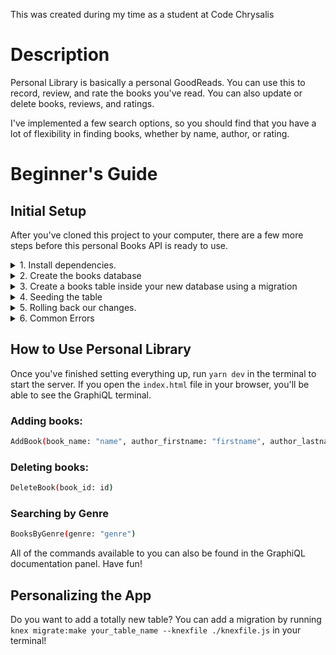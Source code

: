 This was created during my time as a student at Code Chrysalis

# Description

Personal Library is basically a personal GoodReads.
You can use this to record, review, and rate the books you've read.
You can also update or delete books, reviews, and ratings.

I've implemented a few search options, so you should find that you have a lot of flexibility in finding books, whether by name, author, or rating.

# Beginner's Guide

## Initial Setup

After you've cloned this project to your computer, there are a few more steps before this personal Books API is ready to use.

<details><summary> 1. Install dependencies.</summary><br>

First, install dependencies by running:

```bash
    yarn
```

</details>

<details><summary> 2. Create the books database </summary><br>

Then, we want to create a "books" database. This can be done by entering the following command in your terminal.

```bash
    echo "CREATE DATABASE books;" | psql
```

Now, let's check the database you've just made by entering `psql` into your terminal, followed by `\c books`. Finally, write `\dt books` and you'll notice you have no tables!

</details>

<details><summary> 3. Create a books table inside your new database using a migration </summary><br>

So, we need to create a table.

To do this, run:

```bash
    yarn migrate
```

If you check it again, you'll now see the following:

```

Schema | Name | Type | Owner
--------+----------------------+-------+----------
public | books | table | postgres
public | knex_migrations | table | postgres
public | knex_migrations_lock | table | postgres
(3 rows)

```

We've got a books table!

</details>

<details><summary> 4. Seeding the table </summary><br>

Right now, if you check our books table, you'll notice that it is totally empty. Luckily, we have some data you can seed it with.
Check the `./seeds` folder if you want to see how this works.

Run:

```bash
    yarn seed
```

and see what happens when you use `psql` and

```bash
SELECT * FROM books;
```

</details>

<details><summary> 5. Rolling back our changes. </summary><br>

Did something go wrong? You can use

```bash
    yarn rollback
```

to delete the books table and start from scratch.

</details>

<details><summary>6. Common Errors</summary><br>

One of the more common error messages you might get is `Cannot find module 'pg'`. If this appears, make sure you have postgres installed by running

```bash
yarn add pg
```

</details>

## How to Use Personal Library

Once you've finished setting everything up, run `yarn dev` in the terminal to start the server.
If you open the `index.html` file in your browser, you'll be able to see the GraphiQL terminal.

### Adding books:

```bash
AddBook(book_name: "name", author_firstname: "firstname", author_lastname: "lastname", genre: "genre", review: "review", rating: "rating")
```

### Deleting books:

```bash
DeleteBook(book_id: id)

```

### Searching by Genre

```bash
BooksByGenre(genre: "genre")
```

All of the commands available to you can also be found in the GraphiQL documentation panel.
Have fun!

## Personalizing the App

Do you want to add a totally new table?
You can add a migration by running `knex migrate:make your_table_name --knexfile ./knexfile.js` in your terminal!
